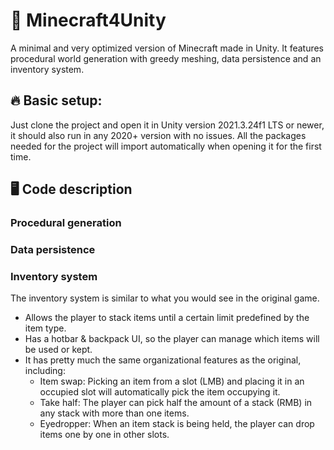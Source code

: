 # :crystal_ball: Minecraft4Unity
A minimal and very optimized version of Minecraft made in Unity.  It features procedural world generation with greedy meshing, data persistence and an inventory system.

## :fire: Basic setup:

Just clone the project and open it in Unity version 2021.3.24f1 LTS or newer, it should also run in any 2020+ version with no issues.
All the packages needed for the project will import automatically when opening it for the first time.

## :desktop_computer: Code description

### Procedural generation

### Data persistence

### Inventory system
The inventory system is similar to what you would see in the original game. 

- Allows the player to stack items until a certain limit predefined by the item type.
- Has a hotbar & backpack UI, so the player can manage which items will be used or kept.
- It has pretty much the same organizational features as the original, including:
  - Item swap: Picking an item from a slot (LMB) and placing it in an occupied slot will automatically pick the item occupying it.
  - Take half: The player can pick half the amount of a stack (RMB) in any stack with more than one items. 
  - Eyedropper: When an item stack is being held, the player can drop items one by one in other slots. 
